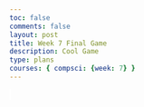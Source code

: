 ```yaml
---
toc: false
comments: false
layout: post
title: Week 7 Final Game
description: Cool Game
type: plans
courses: { compsci: {week: 7} }
---
```











<style>
    #canvas {
        margin: 0;
        border: 1px solid white;
        background: skyblue;
    }
</style>
<canvas id="canvas"></canvas>
<script>
    // Create empty canvas
    let canvas = document.getElementById('canvas');
    let c = canvas.getContext('2d');
    let fullScreen = false;
    // Set the canvas dimensions
    if(fullScreen == true){
    }else{
        canvas.width = 650;
        canvas.height = 400;
    }
    canvas.style.webkitFilter = "blur(0.25px)";
    // Set gravity value
    let gravity = 1.5;
    // Facing Value | true = right, false = left
    let facing = false;
    // Game start
    let gamestarted = false;
    // Score
    let score = 0;
    // Spawn Location
    let pSpawnX = 100;
    let pSpawnY = 200;
    // Health
    let lives = 3;
    // Enemy Speed
    let enemySpeed = 0.25;
    let enemyCap = 3;
    // Define the Player class
    class Player {
        constructor() {
            // Initial position and velocity of the player
            this.position = {
                x: pSpawnX,
                y: pSpawnY
            };
            this.velocity = {
                x: 0,
                y: 0
            };
            // Dimensions of the player
            this.width = 30;
            this.height = 30;
        }
        // Method to draw the player on the canvas
        draw() {
            c.fillStyle = 'yellow';
            c.fillRect(this.position.x, this.position.y, this.width, this.height);
        }
        // Method to update the player position and velocity
        update() {
            this.draw();
            this.position.y += this.velocity.y;
            this.position.x += this.velocity.x;
            // Apply gravity if player is not at the bottom
            if (this.position.y + this.height + this.velocity.y <= canvas.height)
                this.velocity.y += gravity;
            else
                this.velocity.y = 0;
        }
    }
    class Enemy {
        constructor() {
            // Initial position and velocity of the enemy
            this.position = {
                x: 500,
                y: 200
            };
            this.velocity = {
                x: 0,
                y: 0
            };
            // Dimensions of the enemy
            this.width = 30;
            this.height = 30;
        }
        // Method to draw the enemy on the canvas
        draw() {
            c.fillStyle = 'red';
            c.fillRect(this.position.x, this.position.y, this.width, this.height);
        }
        // Method to update the enemy position and velocity
        update() {
            this.draw();
            this.position.y += this.velocity.y;
            this.position.x += this.velocity.x;
            // Apply gravity if enemy is not at the bottom
            if (this.position.y + this.height + this.velocity.y <= canvas.height - 40)  /////////////////CHANGE BACK TO this.position.y + this.height + this.velocity.y <= canvas.height ONCE GAME DONE
                this.velocity.y += gravity;
            else
                this.velocity.y = 0;
        }
    }
    //Make Sword
    class Sword {
        constructor(){
            this.position = {
                x: 100,
                y: 200
            };
            // Dimensions of the sword
            this.width = 5;
            this.height = 35;
        }
         // Method to draw the player on the canvas
        draw() {
            c.fillStyle = 'purple';
            c.fillRect(this.position.x, this.position.y, this.width, this.height);
        }
        // Method to update the player position and velocity
        update() {
            this.draw();
        }
    }
    //Text
    var ctx = canvas.getContext("2d");
    // Set the font style
    ctx.font = "20px monospace"; // You can customize the font size and type
    // Set the text color
    ctx.fillStyle = "black"; // You can customize the text color
    // Define the Platform class
    class Platform {
        constructor() {
            // Initial position of the platform
            this.position = {
                x: 0,
                y: 360
            }
            //this.image = image;
            this.width = 50000;
            this.height = 40;
        }
        // Method to draw the platform on the canvas
        draw() {
            c.fillStyle = 'green';
            c.fillRect(this.position.x, this.position.y, this.width, this.height);
        }
        update() {
            this.draw()
        }
    }
    //hearts
    class Heart {
        constructor() {
            // Initial position of the platform
            this.position = {
                x: 0,
                y: 0
            }
            //this.image = image;
            this.width = 25;
            this.height = 25;
        }
        // Method to draw the platform on the canvas
        draw() {
            c.fillStyle = 'red';
            c.fillRect(this.position.x, this.position.y, this.width, this.height);
        }
        update() {
            this.draw()
        }
    }
    // Define the Tube class
    class Tube {
        constructor(image) {
            // Initial position of the tube
            this.position = {
                x: 500,
                y: 180
            }
            this.image = image;
            this.width = 100;
            this.height = 120;
        }
        // Method to draw the tube on the canvas
        draw() {
            c.drawImage(this.image, this.position.x, this.position.y, this.width, this.height);
        }
    }
    // Define the BlockObject class
    class BlockObject {
        constructor(image) {
            // Initial position of the block object
            this.position = {
                x: 200,
                y: 100
            };
            this.image = image;
            this.width = 158;
            this.height = 79;
        }
        // Method to draw the block object on the canvas
        draw() {
            c.drawImage(this.image, this.position.x, this.position.y);
        }
    }
    //--
    // NEW CODE - CREATE GENERICOBJECT CLASS FOR THE BACKGROUND IMAGES
    //--
    class GenericObject {
        constructor({ x, y, image }) {
            this.position = {
                x,
                y
            };
            this.image = image;
            this.width = 760;
            this.height = 82;
        }
        // Method to draw the generic object on the canvas
        draw() {
            c.drawImage(this.image, this.position.x, this.position.y);
        }
    }
        // Load image sources
    let image = new Image();
    let imageTube = new Image();
    let imageBlock = new Image();
    //--
    // NEW CODE - ADD IMAGES FOR BACKGROUND
    //--
    let imageBackground = new Image();
    let imageHills = new Image();
    image.src = 'https://samayass.github.io/samayaCSA/images/platform.png';
    imageTube.src = 'https://samayass.github.io/samayaCSA/images/tube.png';
    imageBlock.src = 'https://samayass.github.io/samayaCSA/images/box.png';
    //--
    // NEW CODE - IMAGE URLS FOR BACKGROUND IMAGES
    //--
    imageBackground.src = 'https://samayass.github.io/samayaCSA/images/background.png';
    imageHills.src = '{{site.baseurl}}/images/Sonic_hedgehog_background.png'
    // Create instances of platform, tube, block object, and generic objects
    let platform = new Platform(image);
    let tube = new Tube(imageTube);
    let blockObject = new BlockObject(imageBlock);
    let sword = new Sword();
    //--
    // NEW CODE - CREATE ARRAY FOR GENERIC OBJECTS THEN ADD THE HILLS AND BACKGROUND
    //--
    let genericObjects = [
        new GenericObject({
            x:0, y:0, image: imageBackground
        }),
        new GenericObject({
            x:0, y:-150, image: imageHills
        }),
    ];
    player = new Player();
    enemy1 = new Enemy();
    let enemyHealth1 = 3;
    enemy1.position.x = 1500;
    enemy2 = new Enemy();
    enemy2.position.x = 500;
    let enemyHealth2 = 3;
    enemy3 = new Enemy();
    enemy3.position.x = 700;
    let enemyHealth3 = 3;
    enemy4 = new Enemy();
    enemy4.position.x = 1000;
    let enemyHealth4 = 3;
    enemy5 = new Enemy();
    enemy5.position.x = 1200;
    let enemyHealth5 = 3;
    sword = new Sword();
    heart1 = new Heart();
    heart1.position.x = 500;
    heart1.position.y = 40;
    heart2 = new Heart();
    heart2.position.x = 540;
    heart2.position.y = 40;
    heart3 = new Heart();
    heart3.position.x = 580;
    heart3.position.y = 40;
    // Define keys and their states
    let keys = {
        right: {
            pressed: false
        },
        left: {
            pressed: false
        }
    };
    // Animation loop
    function animate() {
        requestAnimationFrame(animate);
        c.clearRect(0, 0, canvas.width, canvas.height);
        if(gamestarted == false){
            c.beginPath();
            c.roundRect(50, 50, 550, 300,3);
            c.stroke();
            c.lineWidth = 3;
            c.fillStyle = '#000000aa';
            c.fill();
            c.fillStyle = 'black';
            c.font = "30px monospace";
            c.textAlign = "center";
            c.fillText("Welcome To Alex and Travis' Game",canvas.width/2,100);
            c.fillText("Press SPACE to continue",canvas.width/2,200);
            addEventListener('keydown', ({ keyCode }) => {
                switch (keyCode) {
                    case 32:
                        if(gamestarted == false){
                        console.log('space');
                        gamestarted = true;
                        heart1.position.x = 500;
                        heart1.position.y = 40;
                        heart2.position.x = 540;
                        heart2.position.y = 40;
                        heart3.position.x = 580;
                        heart3.position.y = 40;
                        player.position.x = pSpawnX;
                        player.position.y = pSpawnY;
                        lives = 3;
                        enemyHealth1 = 3;
                        enemyHealth2 = 3;
                        enemyHealth3 = 3;
                        enemyHealth4 = 3;
                        enemyHealth5 = 3;
                        score = 0;
                        break;
                        }
                }
            });
        }
        else if(gamestarted == true){
        //--
        // NEW CODE - DRAW GENERIC OBJECTS WITH FOR EACH LOOP
        //--
        genericObjects.forEach(genericObject => {
            genericObject.draw()
        });
        // Draw platform, player, tube, and block object
        player.update();
        sword.update();
        enemy1.update();
        enemy2.update();
        enemy3.update();
        enemy4.update();
        enemy5.update();
        platform.draw();
        c.fillStyle = "#000000aa";
        c.beginPath();
        c.roundRect(492.5,32.5,120,40,5);
        c.stroke();
        c.fill();
        heart1.update();
        heart2.update();
        heart3.update();
        //
        //Enemy AI
        enemyAI(enemy1);
        enemyAI(enemy2);
        enemyAI(enemy3);
        enemyAI(enemy4);
        enemyAI(enemy5);
        function enemyAI(enemy){
            if((player.position.x + player.width/2) > (enemy.position.x + enemy.width/2) && enemy.velocity.x < enemyCap){
                enemy.velocity.x += enemySpeed;
            }if((player.position.x + player.width/2) < (enemy.position.x + enemy.width/2) && enemy.velocity.x >-enemyCap){
                enemy.velocity.x -= enemySpeed;
            }
        }
        enemyHealthBar(enemy1,enemyHealth1);
        enemyHealthBar(enemy2,enemyHealth2);
        enemyHealthBar(enemy3,enemyHealth3);
        enemyHealthBar(enemy4,enemyHealth4);
        enemyHealthBar(enemy5,enemyHealth5);
        function enemyHealthBar(enemy,enemyHealth){
            c.fillStyle = "#000000aa";
            c.beginPath();
            c.roundRect(enemy.position.x + enemy.width/2 - 50/2, enemy.position.y - 10, 50, 7.5,5);
            c.stroke();
            c.fill();
            c.fillStyle = "lime";
            c.beginPath();
            c.roundRect(enemy.position.x + enemy.width/2 - 50/2, enemy.position.y - 9, 48 * (enemyHealth/3), 5, 5);
            c.stroke();
            c.fill();
        }
        //Player damage
        enemyCollision(enemy1);
        enemyCollision(enemy2);
        enemyCollision(enemy3);
        enemyCollision(enemy4);
        enemyCollision(enemy5);
        function enemyCollision(enemy){
            if(isColliding(player, enemy)){
                const enemypos = (enemy.position.x + enemy.width/2);
                const playerpos = (player.position.x + player.width/2);
                //enemy.position.y = 200;
                //enemy.position.x = 500;
                player.velocity.y = -22.5;
                enemy.velocity.y = -20;
                if(enemypos > playerpos){
                    console.log("Contact Left");
                    player.velocity.x = -5;
                    enemy.velocity.x = 10;
                }else if(enemypos <= playerpos){
                    player.velocity.x = 5;
                    enemy.velocity.x = -10;
                    console.log("Contact Right");
                }
                score--;
                if(lives == 3){
                    heart3.position.y = -45;
                }else if (lives == 2){
                    heart2.position.y = -45
                }else if (lives == 1){
                    heart1.position.y = -45;
                    gamestarted = false;
                }
                lives--;
            }
        }
        //Move sword;
        if(facing == true){
            sword.position.y = player.position.y - 2;
            sword.position.x = (player.position.x + player.width/2) + 15;
        }else if(facing == false){
            sword.position.y = player.position.y - 2;
            sword.position.x = (player.position.x + player.width/2) - 15;
        }
        // Score
        // Set the text content and position
        c.fillStyle = "#000000aa";
        c.beginPath();
        c.roundRect(45,25,125,40,5);
        c.stroke();
        c.fill();
        c.fillStyle = 'white';
        c.textAlign = 'left';
        c.font = "20px monospace";
        var text = "Score: "+score;
        var x = 50; // X-coordinate
        var y = 50; // Y-coordinate
        // Draw the text on the canvas
        ctx.fillText(text, x, y);
        //Collisions
        collision(platform, player);
        collision(platform, enemy1);
        collision(platform, enemy2);
        collision(platform, enemy3);
        collision(platform, enemy4);
        collision(platform, enemy5);
        //collision(blockObject);
        //console.log(enemy.position);
        // Handle collisions and interactions
        // Handle collision between player and block object
        function collision(funcObject, objectToCollide){
            if (
                objectToCollide.position.y + objectToCollide.height <= funcObject.position.y &&
                objectToCollide.position.y + objectToCollide.height + objectToCollide.velocity.y >= funcObject.position.y &&
                objectToCollide.position.x + objectToCollide.width >= funcObject.position.x &&
                objectToCollide.position.x <= funcObject.position.x + funcObject.width
            )
            {
                objectToCollide.velocity.y = 0;
            }
        }
        function isColliding(spriteA, spriteB) {
            const collision =
                spriteA.position.x < spriteB.position.x + spriteB.width &&
                spriteA.position.x + spriteA.width > spriteB.position.x &&
                spriteA.position.y < spriteB.position.y + spriteB.height &&
                spriteA.position.y + spriteA.height > spriteB.position.y;
            return collision;
        }
        //prevent form going too high
        if(
            player.position.y + player.height <= 30
        ){
            player.velocity.y = 0;
            player.position.y = 30+player.height
        }
        // Move the player horizontally and adjust other objects
        if (keys.right.pressed && player.position.x < 500) {
            player.velocity.x = 15;
        }
        else if (keys.left.pressed && player.position.x > 0) {
            player.velocity.x = -15;
        }else if (player.velocity.y < 0 && player.position.x < 500 && player.position.x > 100){
        }
        //--
        // NEW CODE - PARALLAX SCROLLING EFFECT (MAKE THE BACKGROUND MOVE TO CREATE ILLUSION OF PLAYER MOVING)
        //--
        else {
            player.velocity.x = 0;
            if (keys.right.pressed && !keys.left.pressed && genericObjects[0].position.x > -750) {
                // make the background move slower for a cooler effect
                genericObjects.forEach(genericObject => {
                    genericObject.position.x -= 5;
                });
                enemy1.position.x -= 5;
                enemy2.position.x -= 5;
                enemy3.position.x -= 5;
                enemy4.position.x -= 5;
                enemy5.position.x -= 5;
            }
            else if (keys.left.pressed && !keys.right.pressed && genericObjects[0].position.x > 1000) {
                genericObjects.forEach(genericObject => {
                    genericObject.position.x += 5;
                });
                enemy1.position.x += 5;
                enemy2.position.x += 5;
                enemy3.position.x += 5;
                enemy4.position.x += 5;
                enemy5.position.x += 5;
            }
        }
        }
    }
    // Start the animation loop
    animate();
    // Event listener for key presses
    addEventListener('keydown', ({ keyCode }) => {
        switch (keyCode) {
            case 65:
                console.log('left');
                keys.left.pressed = true;
                facing = false;
                break;
            case 83:
                console.log('down');
                break;
            case 68:
                console.log('right');
                keys.right.pressed = true;
                facing = true;
                break;
            case 87:
                console.log('up');
                if(player.velocity.y == 0){player.velocity.y = -20;}
                break;
            case 32:
                console.log('space');
                enemyHealth1 = enemyDamage(enemy1,enemyHealth1);
                enemyHealth2 = enemyDamage(enemy2,enemyHealth2);
                enemyHealth3 = enemyDamage(enemy3,enemyHealth3);
                enemyHealth4 = enemyDamage(enemy4,enemyHealth4);
                enemyHealth5 = enemyDamage(enemy5,enemyHealth5);
                function enemyDamage(enemy,enemyHealth){
                    if (facing == false && player.position.x + player.width/2 - enemy.position.x + enemy.width/2 < 100 && player.position.x + player.width/2 - enemy.position.x + enemy.width/2 > 0 && player.position.y + player.height/2 - 10 < enemy.position.y + enemy.height/2 && player.position.y + player.height/2 + 10 > enemy.position.y + enemy.height/2){ //left
                        enemy.velocity.y = -20;
                        enemy.velocity.x = -5;
                        enemyHealth--;
                        console.log(enemyHealth);
                        console.log(player.position.x + player.width/2 - enemy.position.x + enemy.width/2);
                        if(enemyHealth == 0){
                            enemyHealth = 3;
                            enemy.position.x = 500;
                            enemy.position.y = 200;
                            score++;
                        }
                    }else if (facing == true && enemy.position.x + enemy.width/2 - player.position.x + player.width/2 < 100 && enemy.position.x + enemy.width/2 - player.position.x + player.width/2 > 0 && player.position.y + player.height/2 - 10 < enemy.position.y + enemy.height/2 && player.position.y + player.height/2 + 10 > enemy.position.y + enemy.height/2){ //right
                        enemy.velocity.y = -20;
                        enemy.velocity.x = 5;
                        enemyHealth--;
                        console.log(enemyHealth);
                        console.log(enemy.position.x + enemy.width/2 - player.position.x + player.width/2);
                        if(enemyHealth == 0){
                            enemyHealth = 3;
                            enemy.position.x = 500;
                            enemy.position.y = 200;
                            score++;
                        }
                    }
                    return enemyHealth;
                }
                break;
        }
    });
    // Event listener for key releases
    addEventListener('keyup', ({ keyCode }) => {
        switch (keyCode) {
            case 65:
                console.log('left');
                keys.left.pressed = false;
                player.velocity.x = 0;
                break;
            case 83:
                console.log('down');
                break;
            case 68:
                console.log('right');
                player.velocity.x = 0;
                keys.right.pressed = false;
                break;
            case 87:
                console.log('up');
                //if(player.velocity.y == 0){player.velocity.y = -20;}
                break;
        }
    });
    function fullscreen(){
        var el = document.getElementById('canvas');
           if(el.webkitRequestFullScreen) {
               el.webkitRequestFullScreen();
           }
          else {
             el.mozRequestFullScreen();
          }            
        }
    document.getElementById('canvas').addEventListener("click",fullscreen)
